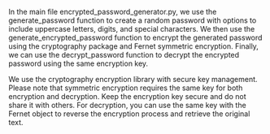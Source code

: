 In the main file encrypted_password_generator.py, we use the generate_password function to create a random password with options to include uppercase letters, digits, and special characters. We then use the generate_encrypted_password function to encrypt the generated password using the cryptography package and Fernet symmetric encryption. 
Finally, we can use the decrypt_password function to decrypt the encrypted password using the same encryption key.

We use the cryptography encryption library with secure key management. 
Please note that symmetric encryption requires the same key for both encryption and decryption. Keep the encryption key secure and do not share it with others. 
For decryption, you can use the same key with the Fernet object to reverse the encryption process and retrieve the original text.
